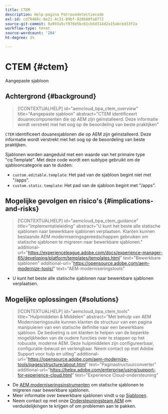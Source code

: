 ```yaml
---
title: CTEM
description: Help-pagina Patroondetectiecode
exl-id: cd70486c-8e21-4c31-89bf-928b80fa8772
source-git-commit: 9a993a5cf078e5bc61cb5d314d2a15abcbd33f2a
workflow-type: tm+mt
source-wordcount: '284'
ht-degree: 3%

---
```


# CTEM {#ctem}

Aangepaste sjabloon

## Achtergrond {#background}

>[!CONTEXTUALHELP]
>id="aemcloud_bpa_ctem_overview"
>title="Aangepaste sjabloon"
>abstract="CTEM identificeert douanecomponenten die op AEM zijn geïnstalleerd. Deze informatie wordt verstrekt met het oog op de beoordeling van beste praktijken"

`CTEM` identificeert douanesjablonen die op AEM zijn geïnstalleerd. Deze informatie wordt verstrekt met het oog op de beoordeling van beste praktijken.

Sjablonen worden aangeduid met een waarde van het primaire type &quot;cq:Template&quot;. Met deze code wordt een subtype gebruikt om de sjablooncategorie aan te duiden:

* `custom.editable.template`: Het pad van de sjabloon begint niet met &quot;/apps&quot;.
* `custom.static.template`: Het pad van de sjabloon begint met &quot;/apps&quot;.

## Mogelijke gevolgen en risico&#39;s {#implications-and-risks}

>[!CONTEXTUALHELP]
>id="aemcloud_bpa_ctem_guidance"
>title="Implementatieleiding"
>abstract="U kunt het beste alle statische sjablonen naar bewerkbare sjablonen verplaatsen. Klanten kunnen bestaande AEM moderniseringsgereedschappen gebruiken om statische sjablonen te migreren naar bewerkbare sjablonen."
>additional-url="https://experienceleague.adobe.com/docs/experience-manager-65/developing/platform/templates/templates.html" text="Bewerkbare sjablonen"
>additional-url="https://opensource.adobe.com/aem-modernize-tools/" text="AEM-moderniseringstools"

* U kunt het beste alle statische sjablonen naar bewerkbare sjablonen verplaatsen.

## Mogelijke oplossingen {#solutions}

>[!CONTEXTUALHELP]
>id="aemcloud_bpa_ctem_tools"
>title="Hulpmiddelen &amp; Middelen"
>abstract="Met behulp van AEM Moderniseringssuite kunnen klanten de structuur van een pagina manipuleren van een statische definitie naar een bewerkbare sjabloon. De bedoeling is om klanten te helpen van de beperkte mogelijkheden van de oudere functies over te stappen op het robuuste, moderne AEM. Deze hulpmiddelen zijn configureerbaar, configuratie-bewust en verlengbaar. Neem contact op met Adobe Support voor hulp en uitleg"
>additional-url="https://opensource.adobe.com/aem-modernize-tools/pages/structure/about.html" text="Paginastructuurconverter"
>additional-url="https://helpx.adobe.com/enterprise/using/support-for-experience-cloud.html" text="Experience Cloud-ondersteuning"

* De [AEM moderniseringsinstrumenten](https://opensource.adobe.com/aem-modernize-tools/) om statische sjablonen te migreren naar bewerkbare sjablonen.
* Meer informatie over bewerkbare sjablonen vindt u op [Sjablonen](https://experienceleague.adobe.com/docs/experience-manager-65/developing/platform/templates/templates.html).
* Neem contact op met onze [Ondersteuningsteam AEM](https://helpx.adobe.com/enterprise/using/support-for-experience-cloud.html) om verduidelijkingen te krijgen of om problemen aan te pakken.

